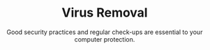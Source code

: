 ---sort_key: 37layout: "sku"id: virus-removal-computertitle: "Virus Removal"heading: "Virus Removal"subtitle: "Good security practices and regular check-ups are essential to your computer protection."category: "On-Demand Support"category_description: "Technical support at on-demand rates."features: - feature: "As part of our Virus Removal service we’ll," - feature: "Identify and remove any malware or adware on one (1) computer" - feature: "Mitigate and repair any issues caused by malicious software" - feature: "Review your current security setup and make recommendations to avoid further infection"price: "99"unit: "computer"australia_only: "Yes"---
